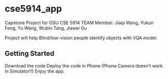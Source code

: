 # cse5914_app

Capstone Project for OSU CSE 5914
TEAM Member: Jiaqi Wang, Yukun Feng, Yu Wang, Wubin Tang, Jiawei Gu

Project will help Blind/low-vision people identify objects with VQA model. 
## Getting Started
Download the code
Deploy the code in Phone (Phone Camera doesn't work in Simulator!!)
Enjoy the app. 

